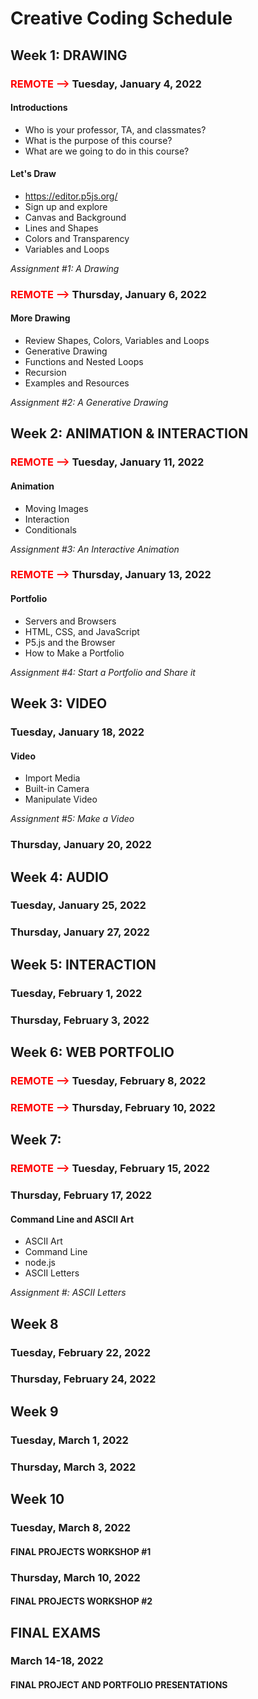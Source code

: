 # Creative Coding Schedule
## Week 1: DRAWING
### <span style="color: red">__REMOTE -->__</span> Tuesday, January 4, 2022
#### Introductions
* Who is your professor, TA, and classmates?
* What is the purpose of this course?
* What are we going to do in this course?

#### Let's Draw
* https://editor.p5js.org/
* Sign up and explore
* Canvas and Background
* Lines and Shapes
* Colors and Transparency
* Variables and Loops

_Assignment #1: A Drawing_

### <span style="color: red">__REMOTE -->__</span> Thursday, January 6, 2022

#### More Drawing
* Review Shapes, Colors, Variables and Loops
* Generative Drawing
* Functions and Nested Loops
* Recursion
* Examples and Resources

_Assignment #2: A Generative Drawing_


## Week 2: ANIMATION & INTERACTION
### <span style="color: red">__REMOTE -->__</span> Tuesday, January 11, 2022

#### Animation
* Moving Images
* Interaction
* Conditionals

_Assignment #3: An Interactive Animation_

### <span style="color: red">__REMOTE -->__</span> Thursday, January 13, 2022

#### Portfolio
* Servers and Browsers
* HTML, CSS, and JavaScript
* P5.js and the Browser
* How to Make a Portfolio

_Assignment #4: Start a Portfolio and Share it_

## Week 3: VIDEO
### Tuesday, January 18, 2022

#### Video
* Import Media
* Built-in Camera
* Manipulate Video

_Assignment #5: Make a Video_

### Thursday, January 20, 2022
## Week 4: AUDIO
### Tuesday, January 25, 2022

### Thursday, January 27, 2022
## Week 5: INTERACTION
### Tuesday, February 1, 2022

### Thursday, February 3, 2022
## Week 6: WEB PORTFOLIO
### <span style="color: red">__REMOTE -->__</span> Tuesday, February 8, 2022

### <span style="color: red">__REMOTE -->__</span> Thursday, February 10, 2022
## Week 7:
### <span style="color: red">__REMOTE -->__</span> Tuesday, February 15, 2022

### Thursday, February 17, 2022

#### Command Line and ASCII Art
* ASCII Art
* Command Line
* node.js
* ASCII Letters

_Assignment #: ASCII Letters_
## Week 8
### Tuesday, February 22, 2022

### Thursday, February 24, 2022
## Week 9
### Tuesday, March 1, 2022

### Thursday, March 3, 2022
## Week 10
### Tuesday, March 8, 2022

#### FINAL PROJECTS WORKSHOP #1
### Thursday, March 10, 2022

#### FINAL PROJECTS WORKSHOP #2
## FINAL EXAMS
### March 14-18, 2022
#### FINAL PROJECT AND PORTFOLIO PRESENTATIONS

